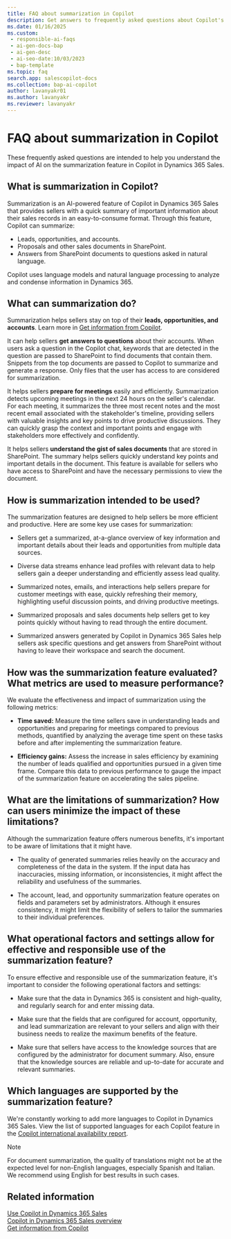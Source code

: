 ```yaml
---
title: FAQ about summarization in Copilot
description: Get answers to frequently asked questions about Copilot's AI-powered summarization feature, which summarizes important sales information in an easy-to-consume format.
ms.date: 01/16/2025
ms.custom:
 - responsible-ai-faqs
 - ai-gen-docs-bap
 - ai-gen-desc
 - ai-seo-date:10/03/2023
 - bap-template
ms.topic: faq
search.app: salescopilot-docs
ms.collection: bap-ai-copilot
author: lavanyakr01
ms.author: lavanyakr
ms.reviewer: lavanyakr
---
```


# FAQ about summarization in Copilot

These frequently asked questions are intended to help you understand the impact of AI on the summarization feature in Copilot in Dynamics 365 Sales.

## What is summarization in Copilot?

Summarization is an AI-powered feature of Copilot in Dynamics 365 Sales that provides sellers with a quick summary of important information about their sales records in an easy-to-consume format. Through this feature, Copilot can summarize:

- Leads, opportunities, and accounts.
- Proposals and other sales documents in SharePoint.
- Answers from SharePoint documents to questions asked in natural language.

Copilot uses language models and natural language processing to analyze and condense information in Dynamics 365.

## What can summarization do?

Summarization helps sellers stay on top of their **leads, opportunities, and accounts**. Learn more in [Get information from Copilot](./copilot-get-information.md).

It can help sellers **get answers to questions** about their accounts. When users ask a question in the Copilot chat, keywords that are detected in the question are passed to SharePoint to find documents that contain them. Snippets from the top documents are passed to Copilot to summarize and generate a response. Only files that the user has access to are considered for summarization.

It helps sellers **prepare for meetings** easily and efficiently. Summarization detects upcoming meetings in the next 24 hours on the seller's calendar. For each meeting, it summarizes the three most recent notes and the most recent email associated with the stakeholder's timeline, providing sellers with valuable insights and key points to drive productive discussions. They can quickly grasp the context and important points and engage with stakeholders more effectively and confidently.

It helps sellers **understand the gist of sales documents** that are stored in SharePoint. The summary helps sellers quickly understand key points and important details in the document. This feature is available for sellers who have access to SharePoint and have the necessary permissions to view the document.

## How is summarization intended to be used?

The summarization features are designed to help sellers be more efficient and productive. Here are some key use cases for summarization:

- Sellers get a summarized, at-a-glance overview of key information and important details about their leads and opportunities from multiple data sources.

- Diverse data streams enhance lead profiles with relevant data to help sellers gain a deeper understanding and efficiently assess lead quality.

- Summarized notes, emails, and interactions help sellers prepare for customer meetings with ease, quickly refreshing their memory, highlighting useful discussion points, and driving productive meetings.

- Summarized proposals and sales documents help sellers get to key points quickly without having to read through the entire document.

- Summarized answers generated by Copilot in Dynamics 365 Sales help sellers ask specific questions and get answers from SharePoint without having to leave their workspace and search the document.

## How was the summarization feature evaluated? What metrics are used to measure performance?

We evaluate the effectiveness and impact of summarization using the following metrics:

- **Time saved:** Measure the time sellers save in understanding leads and opportunities and preparing for meetings compared to previous methods, quantified by analyzing the average time spent on these tasks before and after implementing the summarization feature.

- **Efficiency gains:** Assess the increase in sales efficiency by examining the number of leads qualified and opportunities pursued in a given time frame. Compare this data to previous performance to gauge the impact of the summarization feature on accelerating the sales pipeline.

## What are the limitations of summarization? How can users minimize the impact of these limitations?

Although the summarization feature offers numerous benefits, it's important to be aware of limitations that it might have.

- The quality of generated summaries relies heavily on the accuracy and completeness of the data in the system. If the input data has inaccuracies, missing information, or inconsistencies, it might affect the reliability and usefulness of the summaries.

- The account, lead, and opportunity summarization feature operates on fields and parameters set by administrators. Although it ensures consistency, it might limit the flexibility of sellers to tailor the summaries to their individual preferences.

## What operational factors and settings allow for effective and responsible use of the summarization feature?

To ensure effective and responsible use of the summarization feature, it's important to consider the following operational factors and settings:

- Make sure that the data in Dynamics 365 is consistent and high-quality, and regularly search for and enter missing data.

- Make sure that the fields that are configured for account, opportunity, and lead summarization are relevant to your sellers and align with their business needs to realize the maximum benefits of the feature.

- Make sure that sellers have access to the knowledge sources that are configured by the administrator for document summary. Also, ensure that the knowledge sources are reliable and up-to-date for accurate and relevant summaries.

## Which languages are supported by the summarization feature?

We're constantly working to add more languages to Copilot in Dynamics 365 Sales. View the list of supported languages for each Copilot feature in the [Copilot international availability report](https://releaseplans.microsoft.com/availability-reports/?report=copilotfeaturereport).

> [!NOTE]
> For document summarization, the quality of translations might not be at the expected level for non-English languages, especially Spanish and Italian. We recommend using English for best results in such cases.

## Related information

[Use Copilot in Dynamics 365 Sales](use-sales-copilot.md)  
[Copilot in Dynamics 365 Sales overview](copilot-overview.md)  
[Get information from Copilot](copilot-get-information.md)  
